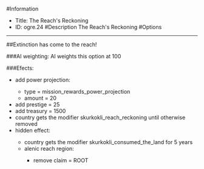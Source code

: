 #Information
 - Title: The Reach's Reckoning
 - ID: ogre.24
#Description
The Reach's Reckoning
#Options

___
##Extinction has come to the reach!

###AI weighting:
AI weights this option at 100


###Efects:<ul><li>add power projection:</li><ul><li>type = mission_rewards_power_projection</li><li>amount = 20</li></ul><li>add prestige = 25</li><li>add treasury = 1500</li><li>country gets the modifier skurkokli_reach_reckoning until otherwise removed</li><li>hidden effect:</li><ul><li>country gets the modifier skurkokli_consumed_the_land for 5 years</li><li>alenic reach region:</li><ul><li>remove claim = ROOT</li></ul></ul></ul>
